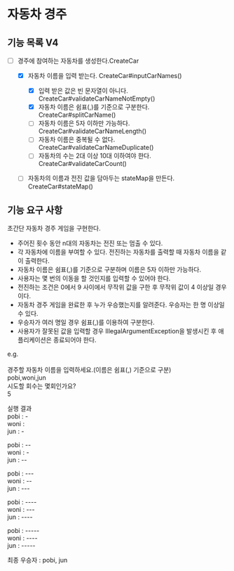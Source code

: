 # 자동차 경주

## 기능 목록 V4

- [ ] 경주에 참여하는 자동차를 생성한다.CreateCar
  - [x] 자동차 이름을 입력 받는다. CreateCar#inputCarNames()
    - [x] 입력 받은 값은 빈 문자열이 아니다. CreateCar#validateCarNameNotEmpty()
    - [x] 자동차 이름은 쉼표(,)를 기준으로 구분한다. CreateCar#splitCarName()
    - [ ] 자동차 이름은 5자 이하만 가능하다. CreateCar#validateCarNameLength() 
    - [ ] 자동차 이름은 중복될 수 없다. CreateCar#validateCarNameDuplicate()
    - [ ] 자동차의 수는 2대 이상 10대 이하여야 한다. CreateCar#validateCarCount()
  - [ ] 자동차의 이름과 전진 값을 담아두는 stateMap을 만든다. CreateCar#stateMap()
 
  

## 기능 요구 사항

초간단 자동차 경주 게임을 구현한다.

- 주어진 횟수 동안 n대의 자동차는 전진 또는 멈출 수 있다.
- 각 자동차에 이름을 부여할 수 있다. 전진하는 자동차를 출력할 때 자동차 이름을 같이 출력한다.
- 자동차 이름은 쉼표(,)를 기준으로 구분하며 이름은 5자 이하만 가능하다.
- 사용자는 몇 번의 이동을 할 것인지를 입력할 수 있어야 한다.
- 전진하는 조건은 0에서 9 사이에서 무작위 값을 구한 후 무작위 값이 4 이상일 경우이다.
- 자동차 경주 게임을 완료한 후 누가 우승했는지를 알려준다. 우승자는 한 명 이상일 수 있다.
- 우승자가 여러 명일 경우 쉼표(,)를 이용하여 구분한다.
- 사용자가 잘못된 값을 입력할 경우 IllegalArgumentException을 발생시킨 후 애플리케이션은 종료되어야 한다.

e.g. <br/><br/>
경주할 자동차 이름을 입력하세요.(이름은 쉼표(,) 기준으로 구분) <br/>
pobi,woni,jun <br/>
시도할 회수는 몇회인가요? <br/>
5 <br/>

실행 결과 <br/>
pobi : - <br/>
woni : <br/>
jun : - <br/>

pobi : -- <br/>
woni : - <br/>
jun : -- <br/>

pobi : --- <br/>
woni : -- <br/>
jun : --- <br/>

pobi : ---- <br/>
woni : --- <br/>
jun : ---- <br/>

pobi : ----- <br/>
woni : ---- <br/>
jun : ----- <br/>

최종 우승자 : pobi, jun

